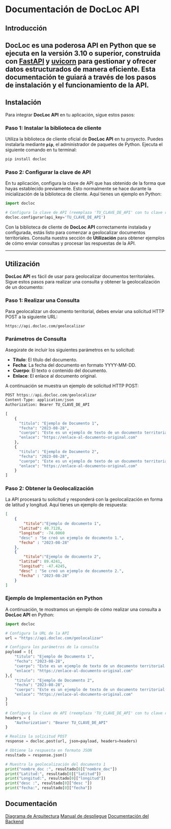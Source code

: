 # Documentación de DocLoc API

## Introducción

DocLoc es una poderosa API en Python que se ejecuta en la versión 3.10 o superior, construida con [FastAPI](https://fastapi.tiangolo.com/) y [uvicorn](https://www.uvicorn.org/) para gestionar y ofrecer datos estructurados de manera eficiente. Esta documentación te guiará a través de los pasos de instalación y el funcionamiento de la API.
---

## **Instalación**

Para integrar **DocLoc API** en tu aplicación, sigue estos pasos:

### **Paso 1: Instalar la biblioteca de cliente**

Utiliza la biblioteca de cliente oficial de **DocLoc API** en tu proyecto. Puedes instalarla mediante **`pip`**, el administrador de paquetes de Python. Ejecuta el siguiente comando en tu terminal:

```bash
pip install docloc
```

### **Paso 2: Configurar la clave de API**

En tu aplicación, configura la clave de API que has obtenido de la forma que hayas establecido previamente. Esto normalmente se hace durante la inicialización de la biblioteca de cliente. Aquí tienes un ejemplo en Python:

```python
import docloc

# Configura la clave de API (reemplaza 'TU_CLAVE_DE_API' con tu clave real)
docloc.configurar(api_key='TU_CLAVE_DE_API')
```

Con la biblioteca de cliente de **DocLoc API** correctamente instalada y configurada, estás listo para comenzar a geolocalizar documentos territoriales. Consulta nuestra sección de **Utilización** para obtener ejemplos de cómo enviar consultas y procesar las respuestas de la API.

---

## Utilización

**DocLoc API** es fácil de usar para geolocalizar documentos territoriales. Sigue estos pasos para realizar una consulta y obtener la geolocalización de un documento:

### Paso 1: Realizar una Consulta

Para geolocalizar un documento territorial, debes enviar una solicitud HTTP POST a la siguiente URL:

```
https://api.docloc.com/geolocalizar
```

### Parámetros de Consulta

Asegúrate de incluir los siguientes parámetros en tu solicitud:

- **Título**: El título del documento.
- **Fecha**: La fecha del documento en formato YYYY-MM-DD.
- **Cuerpo**: El texto o contenido del documento.
- **Enlace**: El enlace al documento original.

A continuación se muestra un ejemplo de solicitud HTTP POST:

```python
POST https://api.docloc.com/geolocalizar
Content-Type: application/json
Authorization: Bearer TU_CLAVE_DE_API

[
	{
	  "titulo": "Ejemplo de Documento 1",
	  "fecha": "2023-08-28",
	  "cuerpo": "Este es un ejemplo de texto de un documento territorial 1.",
	  "enlace": "https://enlace-al-documento-original.com"
	},
	{
	  "titulo": "Ejemplo de Documento 2",
	  "fecha": "2023-08-28",
	  "cuerpo": "Este es un ejemplo de texto de un documento territorial 2.",
	  "enlace": "https://enlace-al-documento-original.com"
	}
]
```

### Paso 2: Obtener la Geolocalización

La API procesará tu solicitud y responderá con la geolocalización en forma de latitud y longitud. Aquí tienes un ejemplo de respuesta:

```json
[
	{
		"titulo":"Ejemplo de documento 1",
	  "latitud": 40.7128,
	  "longitud": -74.0060
	  "desc" : "Se creó un ejemplo de documento 1.",
	  "fecha" : "2023-08-28"
	},
	{
		"titulo":"Ejemplo de documento 2",
	  "latitud": 89.4241,
	  "longitud": -47.4245,
	  "desc" : "Se creó un ejemplo de documento 2.",
	  "fecha" : "2023-08-28"
	}
]
```

### Ejemplo de Implementación en Python

A continuación, te mostramos un ejemplo de cómo realizar una consulta a **DocLoc API** en Python:

```python
import docloc

# Configura la URL de la API
url = "https://api.docloc.com/geolocalizar"

# Configura los parámetros de la consulta
payload = [{
    "titulo": "Ejemplo de Documento 1",
    "fecha": "2023-08-28",
    "cuerpo": "Este es un ejemplo de texto de un documento territorial 1.",
    "enlace": "https://enlace-al-documento-original.com"
},{
    "titulo": "Ejemplo de Documento 2",
    "fecha": "2023-08-28",
    "cuerpo": "Este es un ejemplo de texto de un documento territorial. 2",
    "enlace": "https://enlace-al-documento-original.com"
}
]

# Configura la clave de API (reemplaza 'TU_CLAVE_DE_API' con tu clave real)
headers = {
    "Authorization": "Bearer TU_CLAVE_DE_API"
}

# Realiza la solicitud POST
response = docloc.post(url, json=payload, headers=headers)

# Obtiene la respuesta en formato JSON
resultado = response.json()

# Muestra la geolocalización del documento 1
print("nombre_doc :", resultado[0]["nombre_doc"])
print("Latitud:", resultado[0]["latitud"])
print("Longitud:", resultado[0]["longitud"])
print("desc :", resultado[0]["desc "])
print("fecha:", resultado[0]["fecha"])
```

## **Documentación**

[Diagrama de Arquitectura](https://github.com/imnotUrban/DocLoc/blob/prod/Arquitectura_DocLoc.pdf)
[Manual de despliegue](https://github.com/imnotUrban/DocLoc/blob/prod/Manual_de_despliegue.pdf)
[Documentación del Backend](https://github.com/imnotUrban/DocLoc/blob/prod/documentacion_Back.pdf)

